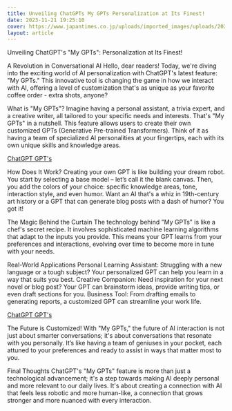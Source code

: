 ```yaml
---
title: Unveiling ChatGPTs My GPTs Personalization at Its Finest!
date: 2023-11-21 19:25:10
cover: https://www.japantimes.co.jp/uploads/imported_images/uploads/2023/03/np_file_215776.jpeg
layout: article
---
```



Unveiling ChatGPT's "My GPTs": Personalization at Its Finest!

A Revolution in Conversational AI
Hello, dear readers! Today, we're diving into the exciting world of AI personalization with ChatGPT's latest feature: "My GPTs." This innovative tool is changing the game in how we interact with AI, offering a level of customization that's as unique as your favorite coffee order - extra shots, anyone?

What is "My GPTs"?
Imagine having a personal assistant, a trivia expert, and a creative writer, all tailored to your specific needs and interests. That's "My GPTs" in a nutshell. This feature allows users to create their own customized GPTs (Generative Pre-trained Transformers). Think of it as having a team of specialized AI personalities at your fingertips, each with its own unique skills and knowledge areas.

[ChatGPT GPT's](https://a57.foxnews.com/static.foxbusiness.com/foxbusiness.com/content/uploads/2023/03/931/523/ChatGPT.jpg?ve=1&tl=1)

How Does It Work?
Creating your own GPT is like building your dream robot. You start by selecting a base model – let’s call it the blank canvas. Then, you add the colors of your choice: specific knowledge areas, tone, interaction style, and even humor. Want an AI that's a whiz in 19th-century art history or a GPT that can generate blog posts with a dash of humor? You got it!

The Magic Behind the Curtain
The technology behind "My GPTs" is like a chef's secret recipe. It involves sophisticated machine learning algorithms that adapt to the inputs you provide. This means your GPT learns from your preferences and interactions, evolving over time to become more in tune with your needs.

Real-World Applications
Personal Learning Assistant: Struggling with a new language or a tough subject? Your personalized GPT can help you learn in a way that suits you best.
Creative Companion: Need inspiration for your next novel or blog post? Your GPT can brainstorm ideas, provide writing tips, or even draft sections for you.
Business Tool: From drafting emails to generating reports, a customized GPT can streamline your work life.

[ChatGPT GPT's](https://images.idgesg.net/images/idge/imported/imageapi/2023/02/07/15/chatgpt-browser-erweiterungen_chuan-chuan-100937275-large.jpg?auto=webp&quality=85,70)

The Future is Customized!
With "My GPTs," the future of AI interaction is not just about smarter conversations; it's about conversations that resonate with you personally. It’s like having a team of geniuses in your pocket, each attuned to your preferences and ready to assist in ways that matter most to you.

Final Thoughts
ChatGPT's "My GPTs" feature is more than just a technological advancement; it's a step towards making AI deeply personal and more relevant to our daily lives. It's about creating a connection with AI that feels less robotic and more human-like, a connection that grows stronger and more nuanced with every interaction.

